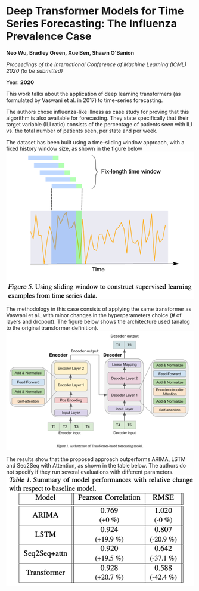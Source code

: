 # Deep Transformer Models for Time Series Forecasting: The Influenza Prevalence Case

**Neo Wu, Bradley Green, Xue Ben, Shawn O'Banion**

*Proceedings of the International Conference of Machine Learning (ICML) 2020 (to be submitted)*

Year: **2020**

This work talks about the application of deep learning transformers (as formulated by Vaswani et al. in 2017) to time-series forecasting.

The authors chose influenza-like illness as case study for proving that this algorithm is also available for forecasting. They state specifically that their target variable (ILI ratio) consists of the percentage of patients seen with ILI vs. the total number of patients seen, per state and per week.

The dataset has been built using a time-sliding window approach, with a fixed history window size, as shown in the figure below
![](wu2020/sliding-window-approach.png)

The methodology in this case consists of applying the same transformer as Vaswani et al., with minor changes in the hyperparameters choice (# of layers and dropout). The figure below shows the architecture used (analog to the original transformer definition).
![](wu2020/transformer-architecture.png)

The results show that the proposed approach outperforms ARIMA, LSTM and Seq2Seq with Attention, as shown in the table below. The authors do not specify if they run several evaluations with different parameters.
![](wu2020/results-table.png)